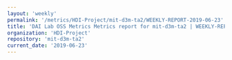 ```yaml
---
layout: 'weekly'
permalink: '/metrics/HDI-Project/mit-d3m-ta2/WEEKLY-REPORT-2019-06-23'
title: 'DAI Lab OSS Metrics Metrics report for mit-d3m-ta2 | WEEKLY-REPORT-2019-06-23'
organization: 'HDI-Project'
repository: 'mit-d3m-ta2'
current_date: '2019-06-23'
---
```

